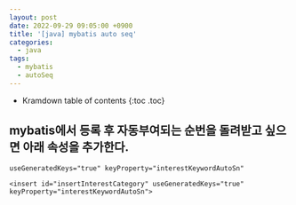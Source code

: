```yaml
---
layout: post
date: 2022-09-29 09:05:00 +0900
title: '[java] mybatis auto seq'
categories:
  - java
tags:
  - mybatis
  - autoSeq
---
```


* Kramdown table of contents
{:toc .toc}


## mybatis에서 등록 후 자동부여되는 순번을 돌려받고 싶으면 아래 속성을 추가한다. 

`useGeneratedKeys="true" keyProperty="interestKeywordAutoSn"`

```
<insert id="insertInterestCategory" useGeneratedKeys="true" keyProperty="interestKeywordAutoSn">
```